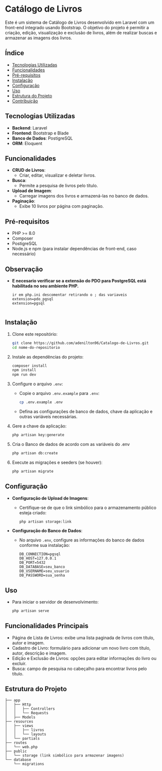 # Catálogo de Livros

Este é um sistema de Catálogo de Livros desenvolvido em Laravel com um front-end integrado usando Bootstrap. O objetivo do projeto é permitir a criação, edição, visualização e exclusão de livros, além de realizar buscas e armazenar as imagens dos livros.

## Índice
- [Tecnologias Utilizadas](#tecnologias-utilizadas)
- [Funcionalidades](#funcionalidades)
- [Pré-requisitos](#pré-requisitos)
- [Instalação](#instalação)
- [Configuração](#configuração)
- [Uso](#uso)
- [Estrutura do Projeto](#estrutura-do-projeto)
- [Contribuição](#contribuição)

## Tecnologias Utilizadas
- **Backend**: Laravel
- **Frontend**: Bootstrap e Blade
- **Banco de Dados**: PostigreSQL 
- **ORM**: Eloquent

## Funcionalidades
- **CRUD de Livros**: 
  - Criar, editar, visualizar e deletar livros.
- **Busca**: 
  - Permite a pesquisa de livros pelo título.
- **Upload de Imagem**: 
  - Carregar imagens dos livros e armazená-las no banco de dados.
- **Paginação**: 
  - Exibe 10 livros por página com paginação.

## Pré-requisitos
- PHP >= 8.0
- Composer
- PostigreSQL
- Node.js e npm (para instalar dependências de front-end, caso necessário)

## Observação 

- **E necesario verificar se a extensão do PDO para PostgreSQL está habilitada no seu ambiente PHP.**
    ```
    ir em php.ini descomentar retirando o ; das variaveis
    extension=pdo_pgsql
    extension=pgsql

  
## Instalação

1. Clone este repositório:
    ```bash
    git clone https://github.com/adenilton96/Catalogo-de-Livros.git
    cd nome-do-repositorio
    ```

2. Instale as dependências do projeto:
    ```bash
    composer install
    npm install
    npm run dev
    ```

3. Configure o arquivo `.env`:
   - Copie o arquivo `.env.example` para `.env`:
     ```bash
     cp .env.example .env
     ```
   - Defina as configurações de banco de dados, chave da aplicação e outras variáveis necessárias.

4. Gere a chave da aplicação:
    ```bash
    php artisan key:generate
    ```

5. Cria o Banco de dados de acordo com as variáveis do .env    
    ```bash
    php artisan db:create
    ```
   

6. Execute as migrações e seeders (se houver):
    ```bash
    php artisan migrate
    ```

## Configuração

- **Configuração de Upload de Imagens**:
  - Certifique-se de que o link simbólico para o armazenamento público esteja criado:
    ```bash
    php artisan storage:link
    ```

- **Configuração do Banco de Dados**:
  - No arquivo `.env`, configure as informações do banco de dados conforme sua instalação:
    ```
    DB_CONNECTION=pgsql
    DB_HOST=127.0.0.1
    DB_PORT=5432
    DB_DATABASE=seu_banco
    DB_USERNAME=seu_usuario
    DB_PASSWORD=sua_senha
    ```
    
## Uso

- Para iniciar o servidor de desenvolvimento:

    ```bash
    php artisan serve
    ```

## Funcionalidades Principais

- Página de Lista de Livros: exibe uma lista paginada de livros com título, autor e imagem.
- Cadastro de Livro: formulário para adicionar um novo livro com título, autor, descrição e imagem.
- Edição e Exclusão de Livros: opções para editar informações do livro ou excluir.
- Busca: campo de pesquisa no cabeçalho para encontrar livros pelo título.

## Estrutura do Projeto

    ├── app
    │   ├── Http
    │   │   ├── Controllers
    │   │   └── Requests
    │   ├── Models
    ├── resources
    │   ├── views
    │   │   ├── livros
    │   │   └── layouts
    │   └── partials
    ├── routes
    │   └── web.php
    ├── public
    │   └── storage (link simbólico para armazenar imagens)
    └── database
        └── migrations
